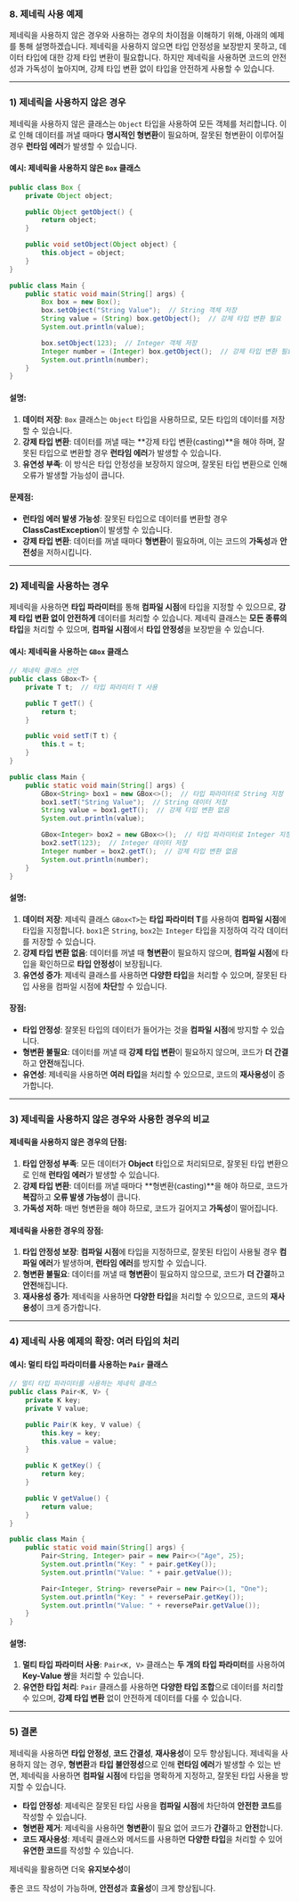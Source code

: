 ### 8. 제네릭 사용 예제

제네릭을 사용하지 않은 경우와 사용하는 경우의 차이점을 이해하기 위해, 아래의 예제를 통해 설명하겠습니다. 제네릭을 사용하지 않으면 타입 안정성을 보장받지 못하고, 데이터 타입에 대한 강제 타입 변환이 필요합니다. 하지만 제네릭을 사용하면 코드의 안전성과 가독성이 높아지며, 강제 타입 변환 없이 타입을 안전하게 사용할 수 있습니다.

---

### 1) **제네릭을 사용하지 않은 경우**

제네릭을 사용하지 않은 클래스는 `Object` 타입을 사용하여 모든 객체를 처리합니다. 이로 인해 데이터를 꺼낼 때마다 **명시적인 형변환**이 필요하며, 잘못된 형변환이 이루어질 경우 **런타임 에러**가 발생할 수 있습니다.

#### 예시: 제네릭을 사용하지 않은 `Box` 클래스

```java
public class Box {
    private Object object;

    public Object getObject() {
        return object;
    }

    public void setObject(Object object) {
        this.object = object;
    }
}

public class Main {
    public static void main(String[] args) {
        Box box = new Box();
        box.setObject("String Value");  // String 객체 저장
        String value = (String) box.getObject();  // 강제 타입 변환 필요
        System.out.println(value);

        box.setObject(123);  // Integer 객체 저장
        Integer number = (Integer) box.getObject();  // 강제 타입 변환 필요
        System.out.println(number);
    }
}
```

#### 설명:
1. **데이터 저장**: `Box` 클래스는 `Object` 타입을 사용하므로, 모든 타입의 데이터를 저장할 수 있습니다.
2. **강제 타입 변환**: 데이터를 꺼낼 때는 **강제 타입 변환(casting)**을 해야 하며, 잘못된 타입으로 변환할 경우 **런타임 에러**가 발생할 수 있습니다.
3. **유연성 부족**: 이 방식은 타입 안정성을 보장하지 않으며, 잘못된 타입 변환으로 인해 오류가 발생할 가능성이 큽니다.

#### 문제점:
- **런타임 에러 발생 가능성**: 잘못된 타입으로 데이터를 변환할 경우 **ClassCastException**이 발생할 수 있습니다.
- **강제 타입 변환**: 데이터를 꺼낼 때마다 **형변환**이 필요하며, 이는 코드의 **가독성**과 **안전성**을 저하시킵니다.

---

### 2) **제네릭을 사용하는 경우**

제네릭을 사용하면 **타입 파라미터**를 통해 **컴파일 시점**에 타입을 지정할 수 있으므로, **강제 타입 변환 없이 안전하게** 데이터를 처리할 수 있습니다. 제네릭 클래스는 **모든 종류의 타입**을 처리할 수 있으며, **컴파일 시점**에서 **타입 안정성**을 보장받을 수 있습니다.

#### 예시: 제네릭을 사용하는 `GBox` 클래스

```java
// 제네릭 클래스 선언
public class GBox<T> {
    private T t;  // 타입 파라미터 T 사용

    public T getT() {
        return t;
    }

    public void setT(T t) {
        this.t = t;
    }
}

public class Main {
    public static void main(String[] args) {
        GBox<String> box1 = new GBox<>();  // 타입 파라미터로 String 지정
        box1.setT("String Value");  // String 데이터 저장
        String value = box1.getT();  // 강제 타입 변환 없음
        System.out.println(value);

        GBox<Integer> box2 = new GBox<>();  // 타입 파라미터로 Integer 지정
        box2.setT(123);  // Integer 데이터 저장
        Integer number = box2.getT();  // 강제 타입 변환 없음
        System.out.println(number);
    }
}
```

#### 설명:
1. **데이터 저장**: 제네릭 클래스 `GBox<T>`는 **타입 파라미터 T**를 사용하여 **컴파일 시점**에 타입을 지정합니다. `box1`은 `String`, `box2`는 `Integer` 타입을 지정하여 각각 데이터를 저장할 수 있습니다.
2. **강제 타입 변환 없음**: 데이터를 꺼낼 때 **형변환**이 필요하지 않으며, **컴파일 시점**에 타입을 확인하므로 **타입 안정성**이 보장됩니다.
3. **유연성 증가**: 제네릭 클래스를 사용하면 **다양한 타입**을 처리할 수 있으며, 잘못된 타입 사용을 컴파일 시점에 **차단**할 수 있습니다.

#### 장점:
- **타입 안정성**: 잘못된 타입의 데이터가 들어가는 것을 **컴파일 시점**에 방지할 수 있습니다.
- **형변환 불필요**: 데이터를 꺼낼 때 **강제 타입 변환**이 필요하지 않으며, 코드가 **더 간결**하고 **안전**해집니다.
- **유연성**: 제네릭을 사용하면 **여러 타입**을 처리할 수 있으므로, 코드의 **재사용성**이 증가합니다.

---

### 3) 제네릭을 사용하지 않은 경우와 사용한 경우의 비교

#### 제네릭을 사용하지 않은 경우의 단점:
1. **타입 안정성 부족**: 모든 데이터가 **Object** 타입으로 처리되므로, 잘못된 타입 변환으로 인해 **런타임 에러**가 발생할 수 있습니다.
2. **강제 타입 변환**: 데이터를 꺼낼 때마다 **형변환(casting)**을 해야 하므로, 코드가 **복잡**하고 **오류 발생 가능성**이 큽니다.
3. **가독성 저하**: 매번 형변환을 해야 하므로, 코드가 길어지고 **가독성**이 떨어집니다.

#### 제네릭을 사용한 경우의 장점:
1. **타입 안정성 보장**: **컴파일 시점**에 타입을 지정하므로, 잘못된 타입이 사용될 경우 **컴파일 에러**가 발생하며, **런타임 에러**를 방지할 수 있습니다.
2. **형변환 불필요**: 데이터를 꺼낼 때 **형변환**이 필요하지 않으므로, 코드가 **더 간결**하고 **안전**해집니다.
3. **재사용성 증가**: 제네릭을 사용하면 **다양한 타입**을 처리할 수 있으므로, 코드의 **재사용성**이 크게 증가합니다.

---

### 4) 제네릭 사용 예제의 확장: 여러 타입의 처리

#### 예시: 멀티 타입 파라미터를 사용하는 `Pair` 클래스

```java
// 멀티 타입 파라미터를 사용하는 제네릭 클래스
public class Pair<K, V> {
    private K key;
    private V value;

    public Pair(K key, V value) {
        this.key = key;
        this.value = value;
    }

    public K getKey() {
        return key;
    }

    public V getValue() {
        return value;
    }
}

public class Main {
    public static void main(String[] args) {
        Pair<String, Integer> pair = new Pair<>("Age", 25);
        System.out.println("Key: " + pair.getKey());
        System.out.println("Value: " + pair.getValue());

        Pair<Integer, String> reversePair = new Pair<>(1, "One");
        System.out.println("Key: " + reversePair.getKey());
        System.out.println("Value: " + reversePair.getValue());
    }
}
```

#### 설명:
1. **멀티 타입 파라미터 사용**: `Pair<K, V>` 클래스는 **두 개의 타입 파라미터**를 사용하여 **Key-Value 쌍**을 처리할 수 있습니다.
2. **유연한 타입 처리**: `Pair` 클래스를 사용하면 **다양한 타입 조합**으로 데이터를 처리할 수 있으며, **강제 타입 변환** 없이 안전하게 데이터를 다룰 수 있습니다.

---

### 5) 결론

제네릭을 사용하면 **타입 안정성**, **코드 간결성**, **재사용성**이 모두 향상됩니다. 제네릭을 사용하지 않는 경우, **형변환**과 **타입 불안정성**으로 인해 **런타임 에러**가 발생할 수 있는 반면, 제네릭을 사용하면 **컴파일 시점**에 타입을 명확하게 지정하고, 잘못된 타입 사용을 방지할 수 있습니다.

- **타입 안정성**: 제네릭은 잘못된 타입 사용을 **컴파일 시점**에 차단하여 **안전한 코드**를 작성할 수 있습니다.
- **형변환 제거**: 제네릭을 사용하면 **형변환**이 필요 없어 코드가 **간결**하고 **안전**합니다.
- **코드 재사용성**: 제네릭 클래스와 메서드를 사용하면 **다양한 타입**을 처리할 수 있어 **유연한 코드**를 작성할 수 있습니다.

제네릭을 활용하면 더욱 **유지보수성**이

좋은 코드 작성이 가능하며, **안전성**과 **효율성**이 크게 향상됩니다.
